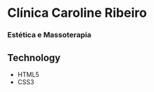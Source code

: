 <!-- <p align: center>
    <a href="">
    <img src=""></a>
</p> -->


# Clínica Caroline Ribeiro
### Estética e Massoterapia 

## Technology  
* HTML5
* CSS3




